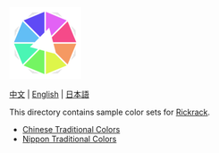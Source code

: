 ![Haworthia the Firework](../../../icons/full/icon_full_128.png)

[中文](https://eigenmiao.com/yanhuo/zh.html) | [English](https://eigenmiao.com/yanhuo/en.html) | [日本語](https://eigenmiao.com/yanhuo/ja.html)

This directory contains sample color sets for [Rickrack](https://github.com/eigenmiao/Rickrack).

* [Chinese Traditional Colors](http://zhongguose.com/)
* [Nippon Traditional Colors](https://nipponcolors.com/)
